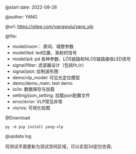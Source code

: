 @start date:  2022-08-26 

@auther:  YANG

@url: https://gitee.com/yangwuju/yang_vlp

@file:

- model/room： 房间、墙壁参数
- model/led:  led位置、发射的信号
- model/pd:  pd 各种参数、LOS链路和NLOS链路接收LED信号
- signal/filter:  滤波器设计（包括fir,iir）
- signal/plot: 绘制波形图
- demo/vlp_model: 可见光定位模型
- demo/demo_main: test demo
- io/io: 数据保存与加载
- setting/json_setting: 加载json配置文件
- error/error: VLP常见异常
- vis/vis: 可视化绘图

@Download

```
py -m pip install yang-vlp
```

@updata log

将测试平面更新为测试空间区域，可以实现3d定位仿真;
